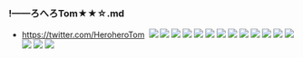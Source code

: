 ### !——ろへろTom★★☆.md
- https://twitter.com/HeroheroTom
![]()
![](https://pbs.twimg.com/media/D6NlW7eUEAM0nEy?format=jpg&name=4096x4096)
![](https://pbs.twimg.com/media/D6NlXqmU0AUYvY1?format=jpg&name=4096x4096)
![](https://pbs.twimg.com/media/D6nD6wnU0AszEv0?format=jpg&name=4096x4096)
![](https://pbs.twimg.com/media/D6h7FS-UYAAfzWv?format=jpg&name=4096x4096)
![](https://pbs.twimg.com/media/D6h7IHwUwAEUkjD?format=jpg&name=4096x4096)
![](https://pbs.twimg.com/media/D6h7JaxUEAA8MM5?format=jpg&name=4096x4096)
![](https://pbs.twimg.com/media/D6czcJpV4AIUi5z?format=jpg&name=4096x4096)
![](https://pbs.twimg.com/media/D6czdfIV4AUsK7Y?format=jpg&name=4096x4096)
![](https://pbs.twimg.com/media/D6czednUwAA_azG?format=jpg&name=4096x4096)
![](https://pbs.twimg.com/media/D6X0fYLUcAMbltn?format=jpg&name=4096x4096)
![](https://pbs.twimg.com/media/D6SR6hMUIAc9sry?format=jpg&name=4096x4096)
![](https://pbs.twimg.com/media/D6NplCtUIAEYmjI?format=jpg&name=4096x4096)
![](https://pbs.twimg.com/media/D6HlochUcAEo2G8?format=jpg&name=4096x4096)
![](https://pbs.twimg.com/media/DyzyzJ0VsAA6SDg?format=jpg&name=4096x4096)
![](https://pbs.twimg.com/media/DyZj05IUcAACmbS?format=jpg&name=4096x4096)
![](https://pbs.twimg.com/media/DyPU2w2VAAAmSSY?format=jpg&name=4096x4096)
